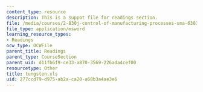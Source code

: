 ```yaml
---
content_type: resource
description: This is a suppot file for readings section.
file: /media/courses/2-830j-control-of-manufacturing-processes-sma-6303-spring-2008/277ccd79d975ab2aca20a68b3a4ae3e6_tungsten.xls
file_type: application/msword
learning_resource_types:
- Readings
ocw_type: OCWFile
parent_title: Readings
parent_type: CourseSection
parent_uid: d11fb6f9-ce33-a870-3569-226ada4cef00
resourcetype: Other
title: tungsten.xls
uid: 277ccd79-d975-ab2a-ca20-a68b3a4ae3e6
---
```

